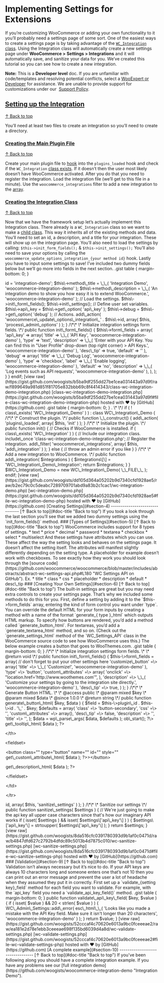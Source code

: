 # Implementing Settings for Extensions

If you’re customizing WooCommerce or adding your own functionality to it you’ll probably need a settings page of some sort. One of the easiest ways to create a settings page is by taking advantage of the [`WC_Integration` class](https://woocommerce.com/wc-apidocs/class-WC_Integration.html 'WC_Integration Class'). Using the Integration class will automatically create a new settings page under **WooCommerce > Settings > Integrations** and it will automatically save, and sanitize your data for you. We’ve created this tutorial so you can see how to create a new integration.

**Note:** This is a **Developer level** doc. If you are unfamiliar with code/templates and resolving potential conflicts, select a [WooExpert or Developer](https://woocommerce.com/customizations/) for assistance. We are unable to provide support for customizations under our  [Support Policy](http://www.woocommerce.com/support-policy/).

## [Setting up the Integration](#section-1)

[↑ Back to top](#doc-title 'Back to top')

You’ll need at least two files to create an integration so you’ll need to create a directory.

### [Creating the Main Plugin File](#section-2)

[↑ Back to top](#doc-title 'Back to top')

Create your main plugin file to [hook](http://codex.wordpress.org/Function_Reference/add_action 'WordPress add_action()') into the `plugins_loaded` hook and check if the `WC_Integration` [class exists](http://php.net/manual/en/function.class-exists.php 'PHP Class Exists'). If it doesn’t then the user most likely doesn’t have WooCommerce activated. After you do that you need to register the integration. Load the integration file (we’ll get to this file in a minute). Use the `woocommerce_integrations` filter to add a new integration to the [array](http://php.net/manual/en/language.types.array.php 'PHP Array').

### [Creating the Integration Class](#section-3)

[↑ Back to top](#doc-title 'Back to top')

Now that we have the framework setup let’s actually implement this Integration class. There already is a `WC_Integration` class so we want to make a [child class](http://php.net/manual/en/keyword.extends.php 'PHP Child Class'). This way it inherits all of the existing methods and data. You’ll need to set an id, a description, and a title for your integration. These will show up on the integration page. You’ll also need to load the settings by calling: `$this->init_form_fields();` & `$this->init_settings();` You’ll also need to save your options by calling the `woocommerce_update_options_integration_{your method id}` hook. Lastly you have to input some settings to save! I’ve included two dummy fields below but we’ll go more into fields in the next section. .gist table { margin-bottom: 0; }

<?php

/\*\*

\* Integration Demo Integration.

\*

\* @package WC\_Integration\_Demo\_Integration

\* @category Integration

\* @author Patrick Rauland

\*/

if ( ! class\_exists( 'WC\_Integration\_Demo\_Integration' ) ) :

class WC\_Integration\_Demo\_Integration extends WC\_Integration {

/\*\*

\* Init and hook in the integration.

\*/

public function \_\_construct() {

global $woocommerce;

$this\->id = 'integration-demo';

$this\->method\_title = \_\_( 'Integration Demo', 'woocommerce-integration-demo' );

$this\->method\_description = \_\_( 'An integration demo to show you how easy it is to extend WooCommerce.', 'woocommerce-integration-demo' );

// Load the settings.

$this\->init\_form\_fields();

$this\->init\_settings();

// Define user set variables.

$this\->api\_key = $this\->get\_option( 'api\_key' );

$this\->debug = $this\->get\_option( 'debug' );

// Actions.

add\_action( 'woocommerce\_update\_options\_integration\_' . $this\->id, array( $this, 'process\_admin\_options' ) );

}

/\*\*

\* Initialize integration settings form fields.

\*/

public function init\_form\_fields() {

$this\->form\_fields = array(

'api\_key' => array(

'title' => \_\_( 'API Key', 'woocommerce-integration-demo' ),

'type' => 'text',

'description' => \_\_( 'Enter with your API Key. You can find this in "User Profile" drop-down (top right corner) > API Keys.', 'woocommerce-integration-demo' ),

'desc\_tip' => true,

'default' => ''

),

'debug' => array(

'title' => \_\_( 'Debug Log', 'woocommerce-integration-demo' ),

'type' => 'checkbox',

'label' => \_\_( 'Enable logging', 'woocommerce-integration-demo' ),

'default' => 'no',

'description' => \_\_( 'Log events such as API requests', 'woocommerce-integration-demo' ),

),

);

}

}

endif;

[view raw](https://gist.github.com/woogists/b5ba9df255dd27be1cea031443a97d9f/raw/f899649a981d851f81705e832bbb69c8f4414343/class-wc-integration-demo-integration.php) [class-wc-integration-demo-integration.php](https://gist.github.com/woogists/b5ba9df255dd27be1cea031443a97d9f#file-class-wc-integration-demo-integration-php) hosted with ❤ by [GitHub](https://github.com)

.gist table { margin-bottom: 0; }

<?php

/\*\*

\* Plugin Name: WooCommerce Integration Demo

\* Plugin URI: https://gist.github.com/BFTrick/091d55feaaef0c5341d8

\* Description: A plugin demonstrating how to add a new WooCommerce integration.

\* Author: Patrick Rauland

\* Author URI: http://speakinginbytes.com/

\* Version: 1.0

\*

\* This program is free software: you can redistribute it and/or modify

\* it under the terms of the GNU General Public License as published by

\* the Free Software Foundation, either version 3 of the License, or

\* (at your option) any later version.

\*

\* This program is distributed in the hope that it will be useful,

\* but WITHOUT ANY WARRANTY; without even the implied warranty of

\* MERCHANTABILITY or FITNESS FOR A PARTICULAR PURPOSE. See the

\* GNU General Public License for more details.

\*

\* You should have received a copy of the GNU General Public License

\* along with this program. If not, see <http://www.gnu.org/licenses/>.

\*

\*/

if ( ! class\_exists( 'WC\_Integration\_Demo' ) ) :

class WC\_Integration\_Demo {

/\*\*

\* Construct the plugin.

\*/

public function \_\_construct() {

add\_action( 'plugins\_loaded', array( $this, 'init' ) );

}

/\*\*

\* Initialize the plugin.

\*/

public function init() {

// Checks if WooCommerce is installed.

if ( class\_exists( 'WC\_Integration' ) ) {

// Include our integration class.

include\_once 'class-wc-integration-demo-integration.php';

// Register the integration.

add\_filter( 'woocommerce\_integrations', array( $this, 'add\_integration' ) );

} else {

// throw an admin error if you like

}

}

/\*\*

\* Add a new integration to WooCommerce.

\*/

public function add\_integration( $integrations ) {

$integrations\[\] = 'WC\_Integration\_Demo\_Integration';

return $integrations;

}

}

$WC\_Integration\_Demo = new WC\_Integration\_Demo( \_\_FILE\_\_ );

endif;

[view raw](https://gist.github.com/woogists/dd105d364a05202b9d7340cfd1928ae5/raw/b2ec79c0c5deabc7289709701abd9a83b2c1cac1/wc-integration-demo.php) [wc-integration-demo.php](https://gist.github.com/woogists/dd105d364a05202b9d7340cfd1928ae5#file-wc-integration-demo-php) hosted with ❤ by [GitHub](https://github.com)

[Creating Settings](#section-4)
-------------------------------

[↑ Back to top](#doc-title "Back to top")

If you took a look through the last section you’ll see that we added two dummy settings using the `init_form_fields()` method.

### [Types of Settings](#section-5)

[↑ Back to top](#doc-title "Back to top")

WooCommerce includes support for 8 types of settings.

*   text
*   price
*   decimal
*   password
*   textarea
*   checkbox
*   select
*   multiselect

And these settings have attributes which you can use. These affect the way the setting looks and behaves on the settings page. It doesn’t affect the setting itself. The attributes will manifest slightly differently depending on the setting type. A placeholder for example doesn’t work with checkboxes. To see exactly how they work you should look through the [source code](https://github.com/woocommerce/woocommerce/blob/master/includes/abstracts/abstract-wc-settings-api.php#L180 "WC Settings API on GitHub"). Ex.

*   title
*   class
*   css
*   placeholder
*   description
*   default
*   desc\_tip

### [Creating Your Own Settings](#section-6)

[↑ Back to top](#doc-title "Back to top")

The built-in settings are great but you may need extra controls to create your settings page. That’s why we included some methods to do this for you. First, define a setting by adding it to the `$this->form_fields` array, entering the kind of form control you want under `type`. You can override the default HTML for your form inputs by creating a method with a name of the format `generate_{ type }_html` which outputs HTML markup. To specify how buttons are rendered, you’d add a method called `generate_button_html`. For textareas, you’d add a `generate_textarea_html` method, and so on. (Check out the `generate_settings_html` method of the `WC_Settings_API` class in the WooCommerce source code to see how WooCommerce uses this.) The below example creates a button that goes to WooThemes.com. .gist table { margin-bottom: 0; }

/\*\*

\* Initialize integration settings form fields.

\*

\* @return void

\*/

public function init\_form\_fields() {

$this-\>form\_fields = array(

// don't forget to put your other settings here

'customize\_button' =\> array(

'title' =\> \_\_( 'Customize!', 'woocommerce-integration-demo' ),

'type' =\> 'button',

'custom\_attributes' =\> array(

'onclick' =\> "location.href='http://www.woothemes.com'",

),

'description' =\> \_\_( 'Customize your settings by going to the integration site directly.', 'woocommerce-integration-demo' ),

'desc\_tip' =\> true,

)

);

}

/\*\*

\* Generate Button HTML.

\*

\* @access public

\* @param mixed $key

\* @param mixed $data

\* @since 1.0.0

\* @return string

\*/

public function generate\_button\_html( $key, $data ) {

$field = $this-\>plugin\_id . $this-\>id . '\_' . $key;

$defaults = array(

'class' =\> 'button-secondary',

'css' =\> '',

'custom\_attributes' =\> array(),

'desc\_tip' =\> false,

'description' =\> '',

'title' =\> '',

);

$data = wp\_parse\_args( $data, $defaults );

ob\_start();

?\>

<tr valign\="top"\>

<th scope\="row" class\="titledesc"\>

<label for\="<?php echo esc\_attr( $field ); ?>"\><?php echo wp\_kses\_post( $data\['title'\] ); ?></label\>

<?php echo $this\->get\_tooltip\_html( $data ); ?>

</th\>

<td class\="forminp"\>

<fieldset\>

<legend class\="screen-reader-text"\><span\><?php echo wp\_kses\_post( $data\['title'\] ); ?></span\></legend\>

<button class\="<?php echo esc\_attr( $data\['class'\] ); ?>" type\="button" name\="<?php echo esc\_attr( $field ); ?>" id\="<?php echo esc\_attr( $field ); ?>" style\="<?php echo esc\_attr( $data\['css'\] ); ?>" <?php echo $this\->get\_custom\_attribute\_html( $data ); ?>\><?php echo wp\_kses\_post( $data\['title'\] ); ?></button\>

<?php echo $this\->get\_description\_html( $data ); ?>

</fieldset\>

</td\>

</tr\>

<?php

return ob\_get\_clean();

}

[view raw](https://gist.github.com/woogists/f009b638ba349d38698e18db94262f9c/raw/a652380f33b1243a3161e5d116365113a6f66c6b/wc-create-custom-setting.php) [wc-create-custom-setting.php](https://gist.github.com/woogists/f009b638ba349d38698e18db94262f9c#file-wc-create-custom-setting-php) hosted with ❤ by [GitHub](https://github.com)

[Validating & Sanitizing Data](#section-7)
------------------------------------------

[↑ Back to top](#doc-title "Back to top")

To create the best user experience you’ll most likely want to validate and sanitize your data. The integration class already performs basic sanitization so that there’s no malicious code present but you could further sanitize by removing unused data. An example of sanitizing data would be integrating with a 3rd party service where all API keys are upper case. You could convert the API key to upper case which will make it a bit more clear for the user.

### [Sanitize](#section-8)

[↑ Back to top](#doc-title "Back to top")

I’m going to show you how to sanitize data first because it’s a bit easier to understand. But the one thing you should keep in mind is that sanitizing happens _after_ validation. So if something isn’t validated it won’t get to the sanitization step. .gist table { margin-bottom: 0; }

/\*\*

\* Init and hook in the integration.

\*/

public function \_\_construct() {

// do other constructor stuff first

// Filters.

add\_filter( 'woocommerce\_settings\_api\_sanitized\_fields\_' . $this-\>id, array( $this, 'sanitize\_settings' ) );

}

/\*\*

\* Sanitize our settings

\*/

public function sanitize\_settings( $settings ) {

// We're just going to make the api key all upper case characters since that's how our imaginary API works

if ( isset( $settings ) &&

isset( $settings\['api\_key'\] ) ) {

$settings\['api\_key'\] = strtoupper( $settings\['api\_key'\] );

}

return $settings;

}

[view raw](https://gist.github.com/woogists/8da516cfc0391780393d9b1af0c0471d/raw/b4847dfd627c2792b4dfdc89c5013b4d7875c010/wc-sanitize-settings.php) [wc-sanitize-settings.php](https://gist.github.com/woogists/8da516cfc0391780393d9b1af0c0471d#file-wc-sanitize-settings-php) hosted with ❤ by [GitHub](https://github.com)

### [Validation](#section-9)

[↑ Back to top](#doc-title "Back to top")

Validation isn’t always necessary but it’s nice to do. If your API keys are always 10 characters long and someone enters one that’s not 10 then you can print out an error message and prevent the user a lot of headache when they assumed they put it in correctly. First set up a `validate_{setting key}_field` method for each field you want to validate. For example, with the `api_key` field you need a `validate_api_key_field()` method. .gist table { margin-bottom: 0; }

public function validate\_api\_key\_field( $key, $value ) {

if ( isset( $value ) && 20 < strlen( $value ) ) {

WC\_Admin\_Settings::add\_error( esc\_html\_\_( 'Looks like you made a mistake with the API Key field. Make sure it isn&apos;t longer than 20 characters', 'woocommerce-integration-demo' ) );

}

return $value;

}

[view raw](https://gist.github.com/woogists/52cccaf4c70620e6013a9bc0fceeeae2/raw/ea181e2d78e1ebb3ceeeae698f135bd6039d4a8d/wc-validate-settings.php) [wc-validate-settings.php](https://gist.github.com/woogists/52cccaf4c70620e6013a9bc0fceeeae2#file-wc-validate-settings-php) hosted with ❤ by [GitHub](https://github.com)

[A complete example](#section-10)
---------------------------------

[↑ Back to top](#doc-title "Back to top")

If you’ve been following along you should have a complete integration example. If you have any problems see our [full integration demo](https://github.com/woogists/woocommerce-integration-demo "Integration Demo").
